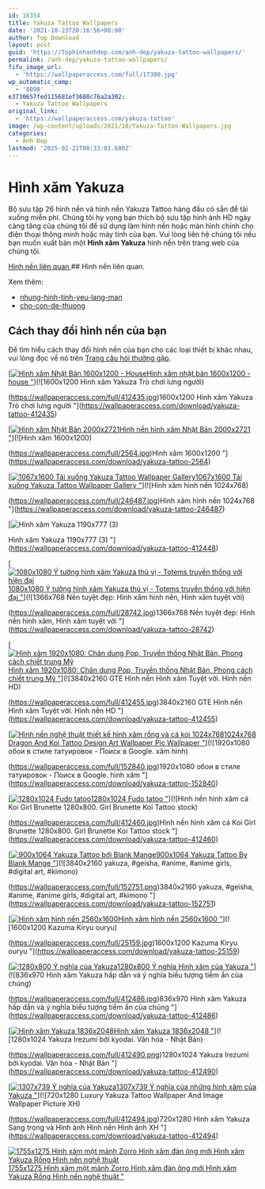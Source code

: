 ```yaml
---
id: 18354
title: Yakuza Tattoo Wallpapers
date: '2021-10-23T20:16:56+00:00'
author: Top Download
layout: post
guid: 'https://Tophinhanhdep.com/anh-dep/yakuza-tattoo-wallpapers/'
permalink: /anh-dep/yakuza-tattoo-wallpapers/
fifu_image_url:
  - 'https://wallpaperaccess.com/full/17300.jpg'
wp_automatic_camp:
  - '8098'
e3730657fed115681ef3680c76a2a302:
  - Yakuza Tattoo Wallpapers
original_link:
  - 'https://wallpaperaccess.com/yakuza-tattoo'
image: /wp-content/uploads/2021/10/Yakuza-Tattoo-Wallpapers.jpg
categories:
  - Ảnh Đẹp
lastmod: '2025-02-21T00:33:01.680Z'
---
```

# Hình xăm Yakuza

Bộ sưu tập 26 hình nền và hình nền Yakuza Tattoo hàng đầu có sẵn để tải xuống miễn phí. Chúng tôi hy vọng bạn thích bộ sưu tập hình ảnh HD ngày càng tăng của chúng tôi để sử dụng làm hình nền hoặc màn hình chính cho điện thoại thông minh hoặc máy tính của bạn. Vui lòng liên hệ chúng tôi nếu bạn muốn xuất bản một **Hình xăm Yakuza** hình nền trên trang web của chúng tôi.

[Hình nền liên quan ](#related) ## Hình nền liên quan.

   
 Xem thêm:

   
- [nhung-hinh-tinh-yeu-lang-man](https://tophinhanhdep.com/anh-tinh-yeu/nhung-hinh-tinh-yeu-lang-man/)
- [cho-con-de-thuong](https://tophinhanhdep.com/the-gioi-dong-vat/cho-con-de-thuong/)

## Cách thay đổi hình nền của bạn

Để tìm hiểu cách thay đổi hình nền của bạn cho các loại thiết bị khác nhau, vui lòng đọc về nó trên [Trang câu hỏi thường gặp](https://tophinhanhdep.com/faq/).

  
[[![Hình xăm Nhật Bản 1600x1200 - House](https://wallpaperaccess.com/full/17300.jpg)Hình xăm nhật bản 1600x1200 - house "](https://wallpaperaccess.com/download/yakuza-tattoo-17300)](![1600x1200 Hình xăm Yakuza Trò chơi lưng người)

(https://wallpaperaccess.com/full/412435.jpg)1600x1200 Hình xăm Yakuza Trò chơi lưng người "](https://wallpaperaccess.com/download/yakuza-tattoo-412435)

[[![Hình xăm Nhật Bản 2000x2721](https://wallpaperaccess.com/full/44621.jpg)Hình nền hình xăm Nhật Bản 2000x2721 "](https://wallpaperaccess.com/download/yakuza-tattoo-44621)](![Hình xăm 1600x1200)

(https://wallpaperaccess.com/full/2564.jpg)Hình xăm 1600x1200 "](https://wallpaperaccess.com/download/yakuza-tattoo-2564)

[[![1067x1600 Tải xuống Yakuza Tattoo Wallpaper Gallery](https://wallpaperaccess.com/full/1136.jpg)1067x1600 Tải xuống Yakuza Tattoo Wallpaper Gallery "](https://wallpaperaccess.com/download/yakuza-tattoo-1136)](![Hình xăm hình nền 1024x768)

(https://wallpaperaccess.com/full/246487.jpg)Hình xăm hình nền 1024x768 "](https://wallpaperaccess.com/download/yakuza-tattoo-246487)

[![Hình xăm Yakuza 1190x777 (3)](https://wallpaperaccess.com/full/412448.jpg)

Hình xăm Yakuza 1190x777 (3) "](https://wallpaperaccess.com/download/yakuza-tattoo-412448)

[[![1080x1080 Ý tưởng hình xăm Yakuza thú vị - Totems truyền thống với hiện đại](https://wallpaperaccess.com/full/44647.jpg)1080x1080 Ý tưởng hình xăm Yakuza thú vị - Totems truyền thống với hiện đại "](https://wallpaperaccess.com/download/yakuza-tattoo-44647)](![1366x768 Nền tuyệt đẹp: Hình xăm hình nền, Hình xăm tuyệt vời)

(https://wallpaperaccess.com/full/28742.jpg)1366x768 Nền tuyệt đẹp: Hình nền hình xăm, Hình xăm tuyệt vời "](https://wallpaperaccess.com/download/yakuza-tattoo-28742)

[[![Hình xăm 1920x1080: Chân dung Pop, Truyền thống Nhật Bản, Phong cách chiết trung Mỹ](https://wallpaperaccess.com/full/17307.jpg)Hình xăm 1920x1080: Chân dung Pop, Truyền thống Nhật Bản, Phong cách chiết trung Mỹ "](https://wallpaperaccess.com/download/yakuza-tattoo-17307)](![3840x2160 GTE Hình nền Hình xăm Tuyệt vời.  Hình nền HD)

(https://wallpaperaccess.com/full/412455.jpg)3840x2160 GTE Hình nền Hình xăm Tuyệt vời. Hình nền HD "](https://wallpaperaccess.com/download/yakuza-tattoo-412455)

[[![Hình nền nghệ thuật thiết kế hình xăm rồng và cá koi 1024x768](https://wallpaperaccess.com/full/40611.jpg)1024x768 Dragon And Koi Tattoo Design Art Wallpaper Pic Wallpaper "](https://wallpaperaccess.com/download/yakuza-tattoo-40611)](![1920x1080 обои в стиле татуировок - Поиск в Google.  xăm hình)

(https://wallpaperaccess.com/full/152840.jpg)1920x1080 обои в стиле татуировок - Поиск в Google. hình xăm "](https://wallpaperaccess.com/download/yakuza-tattoo-152840)

[[![1280x1024 Fudo tatoo](https://wallpaperaccess.com/full/268389.jpg)1280x1024 Fudo tatoo "](https://wallpaperaccess.com/download/yakuza-tattoo-268389)](![Hình nền hình xăm cá Koi Girl Brunette 1280x800.  Girl Brunette Koi Tattoo stock)

(https://wallpaperaccess.com/full/412460.jpg)Hình nền hình xăm cá Koi Girl Brunette 1280x800. Girl Brunette Koi Tattoo stock "](https://wallpaperaccess.com/download/yakuza-tattoo-412460)

[[![900x1064 Yakuza Tattoo bởi Blank Mange](https://wallpaperaccess.com/full/152835.jpg)900x1064 Yakuza Tattoo By Blank Mange "](https://wallpaperaccess.com/download/yakuza-tattoo-152835)](![3840x2160 yakuza, #geisha, #anime, #anime girls, #digital art, #kimono)

(https://wallpaperaccess.com/full/152751.png)3840x2160 yakuza, #geisha, #anime, #anime girls, #digital art, #kimono "](https://wallpaperaccess.com/download/yakuza-tattoo-152751)

[[![Hình xăm hình nền 2560x1600](https://wallpaperaccess.com/full/412478.jpg)Hình xăm hình nền 2560x1600 "](https://wallpaperaccess.com/download/yakuza-tattoo-412478)](![1600x1200 Kazuma Kiryu ouryu)

(https://wallpaperaccess.com/full/25159.jpg)1600x1200 Kazuma Kiryu ouryu "](https://wallpaperaccess.com/download/yakuza-tattoo-25159)

[[![1280x800 Ý nghĩa của Yakuza](https://wallpaperaccess.com/full/33492.jpg)1280x800 Ý nghĩa Hình xăm của Yakuza "](https://wallpaperaccess.com/download/yakuza-tattoo-33492)](![836x970 Hình xăm Yakuza hấp dẫn và ý nghĩa biểu tượng tiềm ẩn của chúng)

(https://wallpaperaccess.com/full/412486.jpg)836x970 Hình xăm Yakuza hấp dẫn và ý nghĩa biểu tượng tiềm ẩn của chúng "](https://wallpaperaccess.com/download/yakuza-tattoo-412486)

[[![Hình xăm Yakuza 1836x2048](https://wallpaperaccess.com/full/412488.jpg)Hình xăm Yakuza 1836x2048 "](https://wallpaperaccess.com/download/yakuza-tattoo-412488)](![1280x1024 Yakuza Irezumi bởi kyodai.  Văn hóa - Nhật Bản)

(https://wallpaperaccess.com/full/412490.png)1280x1024 Yakuza Irezumi bởi kyodai. Văn hóa - Nhật Bản "](https://wallpaperaccess.com/download/yakuza-tattoo-412490)

[[![1307x739 Ý nghĩa của Yakuza](https://wallpaperaccess.com/full/412493.jpg)1307x739 Ý nghĩa của những hình xăm của Yakuza "](https://wallpaperaccess.com/download/yakuza-tattoo-412493)](![720x1280 Luxury Yakuza Tattoo Wallpaper And Image Wallpaper Picture XH)

(https://wallpaperaccess.com/full/412494.jpg)720x1280 Hình xăm Yakuza Sang trọng và Hình ảnh Hình nền Hình ảnh XH "](https://wallpaperaccess.com/download/yakuza-tattoo-412494)

[![1755x1275 Hình xăm một mảnh Zorro Hình xăm đàn ông mới Hình xăm Yakuza Rồng Hình nền nghệ thuật](https://wallpaperaccess.com/full/45228.jpg)1755x1275 Hình xăm một mảnh Zorro Hình xăm đàn ông mới Hình xăm Yakuza Rồng Hình nền nghệ thuật "](https://wallpaperaccess.com/download/yakuza-tattoo-45228)
